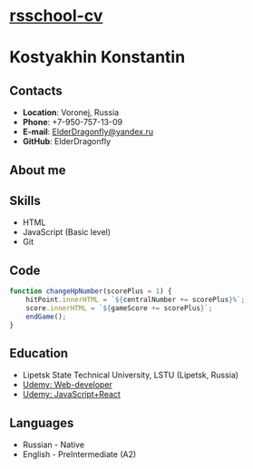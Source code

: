 # [rsschool-cv](https://github.com/ElderDragonfly/rsschool-cv/blob/gh-pages/cv.md)

# Kostyakhin Konstantin

## Contacts
* __Location__: Voronej, Russia
* __Phone__: +7-950-757-13-09
* __E-mail__: ElderDragonfly@yandex.ru
* __GitHub__: ElderDragonfly

## About me

## Skills
* HTML
* JavaScript (Basic level)
* Git

## Code
```Javascript
function changeHpNumber(scorePlus = 1) {
    hitPoint.innerHTML = `${centralNumber += scorePlus}%`;
    score.innerHTML = `${gameScore += scorePlus}`;
    endGame();
}
```

## Education
* Lipetsk State Technical University, LSTU (Lipetsk, Russia)
* [Udemy: Web-developer](https://www.udemy.com/share/101WvE3@mWbhBSxv7eTVCyoA-67cPytAEG7WCTTL5tTrJbq5zTflOxIZbjION0XZRdWTIIu8yg==/)
* [Udemy: JavaScript+React](https://www.udemy.com/share/10208o3@W_HYsHrufVvs8zgmfDt5jYsJUCK29B2ucE2zso5KPh8cux9S64WHZy5YPyn6ih_Ftw==/)

## Languages
* Russian - Native
* English - PreIntermediate (A2)